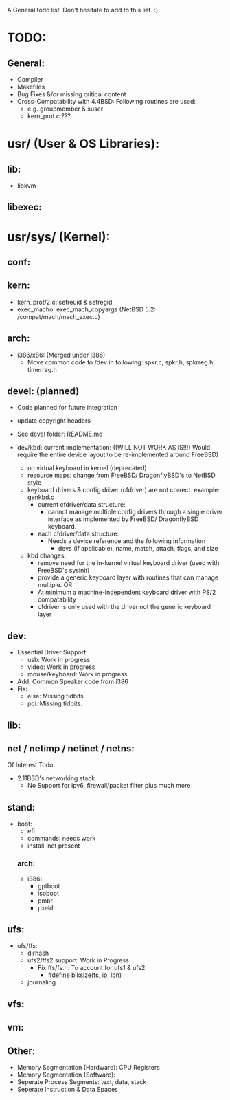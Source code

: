 A General todo list. Don't hesitate to add to this list. :)

# TODO:
## General:
- Compiler
- Makefiles
- Bug Fixes &/or missing critical content
- Cross-Compatability with 4.4BSD: Following routines are used:
	- e.g. groupmember & suser
	- kern_prot.c ???

# usr/ (User & OS Libraries):
## lib:
- libkvm
		
## libexec:
		
# usr/sys/ (Kernel):
## conf:

## kern:
- kern_prot/2.c: setreuid & setregid
- exec_macho: exec_mach_copyargs 
	(NetBSD 5.2: /compat/mach/mach_exec.c)
	
## arch:
- i386/x86: (Merged under i386)
	- Move common code to /dev in following: spkr.c, spkr.h, spkrreg.h, timerreg.h

## devel: (planned)
- Code planned for future integration
- update copyright headers
- See devel folder: README.md

- dev/kbd: current implementation: ((WILL NOT WORK AS IS!!!) Would require the entire device layout to be re-implemented around FreeBSD)
	- no virtual keyboard in kernel (deprecated)
	- resource maps: change from FreeBSD/ DragonflyBSD's to NetBSD style
	- keyboard drivers & config driver (cfdriver) are not correct. example: genkbd.c
		- current cfdriver/data structure: 
			- cannot manage multiple config drivers through a single driver interface as implemented
			by FreeBSD/ DragonflyBSD keyboard.
		- each cfdriver/data structure:
			- Needs a device reference and the following information
				- devs (if applicable), name, match, attach, flags, and size
	- kbd changes:
		- remove need for the in-kernel virtual keyboard driver (used with FreeBSD's sysinit)
		- provide a generic keyboard layer with routines that can manage multiple.
		OR
		- At minimum a machine-independent keyboard driver with PS/2 compatability
		- cfdriver is only used with the driver not the generic keyboard layer
	
## dev:
- Essential Driver Support:
	- usb: 								Work in progress
	- video:								Work in progress
	- mouse/keyboard:						Work in progress
- Add: Common Speaker code from i386
- Fix:
	- eisa: Missing tidbits.
	- pci: Missing tidbits.

## lib:
	
## net / netimp / netinet / netns:
Of Interest Todo:
- 2.11BSD's networking stack
	- No Support for ipv6, firewall/packet filter plus much more

## stand:
- boot:
	- efi
	- commands: needs work
	- install: not present
	### arch:
	- i386:
		- gptboot
		- isoboot
		- pmbr
		- pxeldr

## ufs:
- ufs/ffs:
	- dirhash
	- ufs2/ffs2 support: Work in Progress
		- Fix ffs/fs.h: To account for ufs1 & ufs2
			- #define blksize(fs, ip, lbn) 
	- journaling
	
## vfs:

## vm:

## Other:
- Memory Segmentation (Hardware): CPU Registers
- Memory Segmentation (Software):
- Seperate Process Segments: text, data, stack
- Seperate Instruction & Data Spaces
